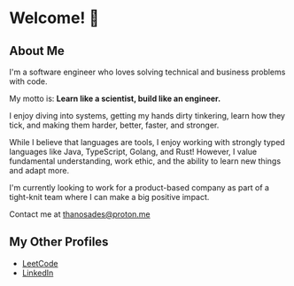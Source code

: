 # Welcome! 👋

## About Me

I'm a software engineer who loves solving technical and business problems with code.

My motto is: **Learn like a scientist, build like an engineer.**

I enjoy diving into systems, getting my hands dirty tinkering,  learn how they tick, and making them harder, better, faster, and stronger.

While I believe that languages are tools, I enjoy working with strongly typed languages like Java, TypeScript, Golang, and Rust! 
However, I value fundamental understanding, work ethic, and the ability to learn new things and adapt more.

I'm currently looking to work for a product-based company as part of a tight-knit team where I can make a big positive impact.

Contact me at thanosades@proton.me

## My Other Profiles
- [LeetCode](https://leetcode.com/popbee/)
- [LinkedIn](https://www.linkedin.com/in/thanosades/)
